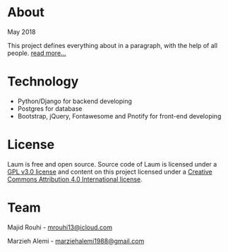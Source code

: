 # About
May 2018

This project defines everything about in a paragraph, with the help of all people. [read more...][1]

# Technology
* Python/Django for backend developing
* Postgres for database
* Bootstrap, jQuery, Fontawesome and Pnotify for front-end developing

# License
Laum is free and open source. Source code of Laum is licensed under a [GPL v3.0 license][2] and content on this project licensed under a [Creative Commons Attribution 4.0 International license][3].

# Team
Majid Rouhi - mrouhi13@icloud.com

Marzieh Alemi - marziehalemi1988@gmail.com

[1]: https://www.laum.ir/laum
[2]: https://www.gnu.org/licenses/gpl-3.0.en.html
[3]: https://creativecommons.org/licenses/by/4.0/
